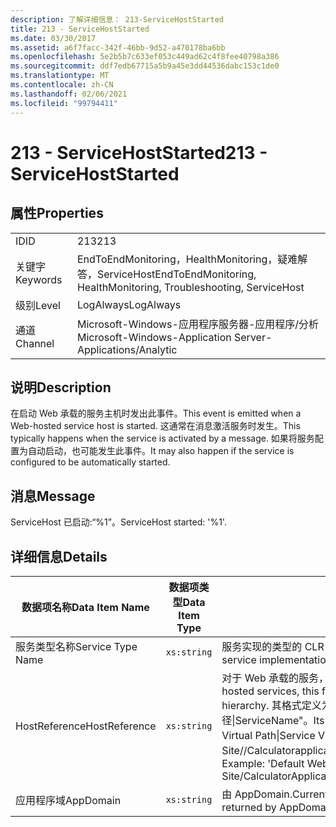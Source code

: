 ```yaml
---
description: 了解详细信息： 213-ServiceHostStarted
title: 213 - ServiceHostStarted
ms.date: 03/30/2017
ms.assetid: a6f7facc-342f-46bb-9d52-a470178ba6bb
ms.openlocfilehash: 5e2b5b7c633ef053c449ad62c4f8fee40798a386
ms.sourcegitcommit: ddf7edb67715a5b9a45e3dd44536dabc153c1de0
ms.translationtype: MT
ms.contentlocale: zh-CN
ms.lasthandoff: 02/06/2021
ms.locfileid: "99794411"
---
```

# <a name="213---servicehoststarted"></a><span data-ttu-id="26d1f-103">213 - ServiceHostStarted</span><span class="sxs-lookup"><span data-stu-id="26d1f-103">213 - ServiceHostStarted</span></span>

## <a name="properties"></a><span data-ttu-id="26d1f-104">属性</span><span class="sxs-lookup"><span data-stu-id="26d1f-104">Properties</span></span>  
  
|||  
|-|-|  
|<span data-ttu-id="26d1f-105">ID</span><span class="sxs-lookup"><span data-stu-id="26d1f-105">ID</span></span>|<span data-ttu-id="26d1f-106">213</span><span class="sxs-lookup"><span data-stu-id="26d1f-106">213</span></span>|  
|<span data-ttu-id="26d1f-107">关键字</span><span class="sxs-lookup"><span data-stu-id="26d1f-107">Keywords</span></span>|<span data-ttu-id="26d1f-108">EndToEndMonitoring，HealthMonitoring，疑难解答，ServiceHost</span><span class="sxs-lookup"><span data-stu-id="26d1f-108">EndToEndMonitoring, HealthMonitoring, Troubleshooting, ServiceHost</span></span>|  
|<span data-ttu-id="26d1f-109">级别</span><span class="sxs-lookup"><span data-stu-id="26d1f-109">Level</span></span>|<span data-ttu-id="26d1f-110">LogAlways</span><span class="sxs-lookup"><span data-stu-id="26d1f-110">LogAlways</span></span>|  
|<span data-ttu-id="26d1f-111">通道</span><span class="sxs-lookup"><span data-stu-id="26d1f-111">Channel</span></span>|<span data-ttu-id="26d1f-112">Microsoft-Windows-应用程序服务器-应用程序/分析</span><span class="sxs-lookup"><span data-stu-id="26d1f-112">Microsoft-Windows-Application Server-Applications/Analytic</span></span>|  
  
## <a name="description"></a><span data-ttu-id="26d1f-113">说明</span><span class="sxs-lookup"><span data-stu-id="26d1f-113">Description</span></span>  

 <span data-ttu-id="26d1f-114">在启动 Web 承载的服务主机时发出此事件。</span><span class="sxs-lookup"><span data-stu-id="26d1f-114">This event is emitted when a Web-hosted service host is started.</span></span> <span data-ttu-id="26d1f-115">这通常在消息激活服务时发生。</span><span class="sxs-lookup"><span data-stu-id="26d1f-115">This typically happens when the service is activated by a message.</span></span> <span data-ttu-id="26d1f-116">如果将服务配置为自动启动，也可能发生此事件。</span><span class="sxs-lookup"><span data-stu-id="26d1f-116">It may also happen if the service is configured to be automatically started.</span></span>  
  
## <a name="message"></a><span data-ttu-id="26d1f-117">消息</span><span class="sxs-lookup"><span data-stu-id="26d1f-117">Message</span></span>  

 <span data-ttu-id="26d1f-118">ServiceHost 已启动:“%1”。</span><span class="sxs-lookup"><span data-stu-id="26d1f-118">ServiceHost started: '%1'.</span></span>  
  
## <a name="details"></a><span data-ttu-id="26d1f-119">详细信息</span><span class="sxs-lookup"><span data-stu-id="26d1f-119">Details</span></span>  
  
|<span data-ttu-id="26d1f-120">数据项名称</span><span class="sxs-lookup"><span data-stu-id="26d1f-120">Data Item Name</span></span>|<span data-ttu-id="26d1f-121">数据项类型</span><span class="sxs-lookup"><span data-stu-id="26d1f-121">Data Item Type</span></span>|<span data-ttu-id="26d1f-122">说明</span><span class="sxs-lookup"><span data-stu-id="26d1f-122">Description</span></span>|  
|--------------------|--------------------|-----------------|  
|<span data-ttu-id="26d1f-123">服务类型名称</span><span class="sxs-lookup"><span data-stu-id="26d1f-123">Service Type Name</span></span>|`xs:string`|<span data-ttu-id="26d1f-124">服务实现的类型的 CLR FullName。</span><span class="sxs-lookup"><span data-stu-id="26d1f-124">The CLR FullName of the type of the service implementation.</span></span>|  
|<span data-ttu-id="26d1f-125">HostReference</span><span class="sxs-lookup"><span data-stu-id="26d1f-125">HostReference</span></span>|`xs:string`|<span data-ttu-id="26d1f-126">对于 Web 承载的服务，此字段唯一标识 Web 层次结构中的服务。</span><span class="sxs-lookup"><span data-stu-id="26d1f-126">For Web hosted services, this field uniquely identifies the service in the Web hierarchy.</span></span> <span data-ttu-id="26d1f-127">其格式定义为 "网站名称应用程序虚拟路径&#124;服务虚拟路径&#124;ServiceName"。</span><span class="sxs-lookup"><span data-stu-id="26d1f-127">Its format is defined as 'Web Site Name Application Virtual Path&#124;Service Virtual Path&#124;ServiceName'.</span></span> <span data-ttu-id="26d1f-128">示例： "Default Web Site//Calculatorapplication&#124;/CalculatorService.svc&#124;CalculatorService"。</span><span class="sxs-lookup"><span data-stu-id="26d1f-128">Example: 'Default Web Site/CalculatorApplication&#124;/CalculatorService.svc&#124;CalculatorService'.</span></span>|  
|<span data-ttu-id="26d1f-129">应用程序域</span><span class="sxs-lookup"><span data-stu-id="26d1f-129">AppDomain</span></span>|`xs:string`|<span data-ttu-id="26d1f-130">由 AppDomain.CurrentDomain.FriendlyName 返回的字符串。</span><span class="sxs-lookup"><span data-stu-id="26d1f-130">The string returned by AppDomain.CurrentDomain.FriendlyName.</span></span>|
